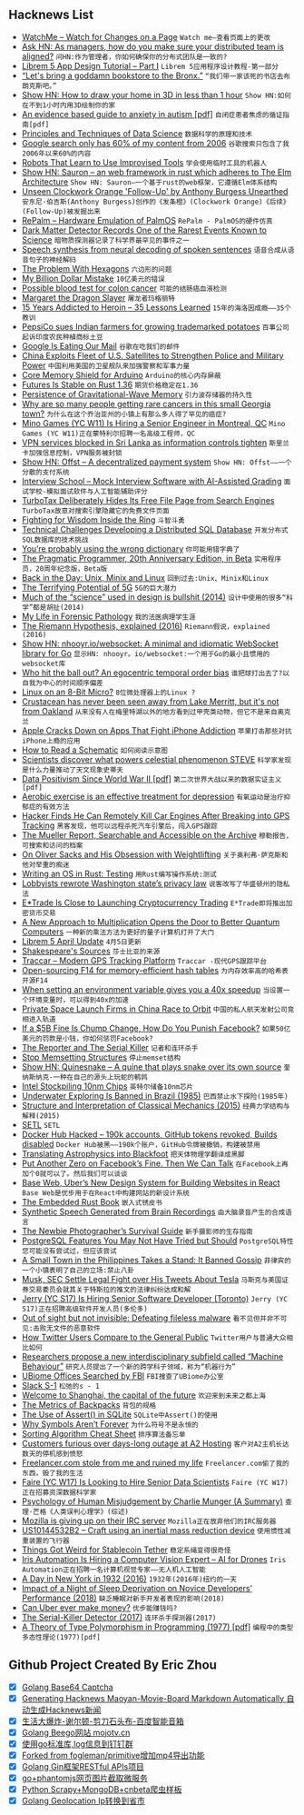 ## Hacknews List


- [WatchMe – Watch for Changes on a Page](https://github.com/vsoch/watchme)  `Watch me—查看页面上的更改`
- [Ask HN: As managers, how do you make sure your distributed team is aligned?](item?id=19761183)  `问HN:作为管理者，你如何确保你的分布式团队是一致的?`
- [Librem 5 App Design Tutorial – Part I](https://puri.sm/posts/librem-5-app-design-tutorial-part-i/)  `Librem 5应用程序设计教程-第一部分`
- [“Let&#39;s bring a goddamn bookstore to the Bronx.”](https://www.nytimes.com/2019/04/25/nyregion/bronx-bookstore.html)  `“我们带一家该死的书店去布朗克斯吧。”`
- [Show HN: How to draw your home in 3D in less than 1 hour](https://cedreo.com/en/)  `Show HN:如何在不到1小时内用3D绘制你的家`
- [An evidence based guide to anxiety in autism [pdf]](https://www.city.ac.uk/__data/assets/pdf_file/0010/466039/Anxiety-in-Autism-A5-guide.pdf)  `自闭症患者焦虑的循证指南[pdf]`
- [Principles and Techniques of Data Science](https://www.textbook.ds100.org/)  `数据科学的原理和技术`
- [Google search only has 60% of my content from 2006](https://www.tablix.org/~avian/blog/archives/2019/02/google_index_coverage/)  `谷歌搜索只包含了我2006年以来60%的内容`
- [Robots That Learn to Use Improvised Tools](https://bair.berkeley.edu/blog/2019/04/11/tools/)  `学会使用临时工具的机器人`
- [Show HN: Sauron – an web framework in rust which adheres to The Elm Architecture](https://github.com/ivanceras/sauron)  `Show HN: Sauron—一个基于rust的web框架，它遵循Elm体系结构`
- [Unseen Clockwork Orange &#39;Follow-Up&#39; by Anthony Burgess Unearthed](https://www.bbc.com/news/entertainment-arts-48036694)  `安东尼·伯吉斯(Anthony Burgess)创作的《发条橙》(Clockwork Orange)《后续》(Follow-Up)被发掘出来`
- [RePalm – Hardware Emulation of PalmOS](http://dmitry.gr/?r=05.Projects&amp;proj=27.%20rePalm)  `RePalm - PalmOS的硬件仿真`
- [Dark Matter Detector Records One of the Rarest Events Known to Science](https://www.sciencealert.com/a-dark-matter-detector-just-detected-one-of-the-rarest-events-ever-in-science)  `暗物质探测器记录了科学界最罕见的事件之一`
- [Speech synthesis from neural decoding of spoken sentences](https://www.nature.com/articles/s41586-019-1119-1)  `语音合成从语音句子的神经解码`
- [The Problem With Hexagons](http://general-staff.com/the-problem-with-hexagons/)  `六边形的问题`
- [My Billion Dollar Mistake](https://producthabits.com/my-billion-dollar-mistake/)  `10亿美元的错误`
- [Possible blood test for colon cancer](https://news.stanford.edu/2019/04/19/possible-blood-test-colon-cancer/)  `可能的结肠癌血液检测`
- [Margaret the Dragon Slayer](https://www.lrb.co.uk/blog/2019/april/margaret-the-dragon-slayer)  `屠龙者玛格丽特`
- [15 Years Addicted to Heroin – 35 Lessons Learned](https://medium.com/the-mission/15-years-addicted-to-heroin-5-years-addicted-to-life-heres-what-s-changed-5fb74cc0c767)  `15年的海洛因成瘾——35个教训`
- [PepsiCo sues Indian farmers for growing trademarked potatoes](https://thehill.com/policy/international/440773-pepsico-sues-indian-farmers-for-growing-trademarked-potatoes)  `百事公司起诉印度农民种植商标土豆`
- [Google Is Eating Our Mail](https://www.tablix.org/~avian/blog/archives/2019/04/google_is_eating_our_mail/)  `谷歌在吃我们的邮件`
- [China Exploits Fleet of U.S. Satellites to Strengthen Police and Military Power](https://www.msn.com/en-us/news/world/china-exploits-fleet-of-u-s-satellites-to-strengthen-police-and-military-power/ar-BBWdrFk)  `中国利用美国的卫星舰队来加强警察和军事力量`
- [Core Memory Shield for Arduino](https://www.tindie.com/products/kilpelaj/core-memory-shield-for-arduino/)  `Arduino的核心内存屏蔽`
- [Futures Is Stable on Rust 1.36](https://github.com/rust-lang/rust/pull/59739)  `期货价格稳定在1.36`
- [Persistence of Gravitational-Wave Memory](https://physics.aps.org/synopsis-for/10.1103/PhysRevD.99.084044)  `引力波存储器的持久性`
- [Why are so many people getting rare cancers in this small Georgia town?](https://www.atlantamagazine.com/great-reads/why-are-rare-cancers-killing-so-many-people-in-a-small-georgia-town/)  `为什么在这个乔治亚州的小镇上有那么多人得了罕见的癌症?`
- [Mino Games (YC W11) Is Hiring a Senior Engineer in Montreal, QC](https://mino-games.workable.com/j/7AC7233C2B)  `Mino Games (YC W11)正在蒙特利尔招聘一名高级工程师，QC`
- [VPN services blocked in Sri Lanka as information controls tighten](https://netblocks.org/reports/vpn-services-blocked-in-sri-lanka-as-information-controls-tighten-RAe2blBg)  `斯里兰卡加强信息控制，VPN服务被封锁`
- [Show HN: Offst – A decentralized payment system](https://www.freedomlayer.org/offst/offst-release/)  `Show HN: Offst——一个分散的支付系统`
- [Interview School – Mock Interview Software with AI-Assisted Grading](https://interviewschool.com/)  `面试学校-模拟面试软件与人工智能辅助评分`
- [TurboTax Deliberately Hides Its Free File Page from Search Engines](https://www.propublica.org/article/turbotax-deliberately-hides-its-free-file-page-from-search-engines)  `TurboTax故意对搜索引擎隐藏它的免费文件页面`
- [Fighting for Wisdom Inside the Ring](https://www.theamericanconservative.com/articles/fighting-for-wisdom-inside-the-ring/)  `斗智斗勇`
- [Technical Challenges Developing a Distributed SQL Database](https://blog.yugabyte.com/6-technical-challenges-developing-a-distributed-sql-database/)  `开发分布式SQL数据库的技术挑战`
- [You’re probably using the wrong dictionary](http://jsomers.net/blog/dictionary)  `你可能用错字典了`
- [The Pragmatic Programmer, 20th Anniversary Edition, in Beta](https://pragprog.com/news/coming-soon-the-pragmatic-programmer-20th-anniversary-edition-in-beta)  `实用程序员，20周年纪念版，Beta版`
- [Back in the Day: Unix, Minix and Linux](https://www.linuxjournal.com/content/back-day-unix-minix-and-linux)  `回到过去:Unix、Minix和Linux`
- [The Terrifying Potential of 5G](https://www.newyorker.com/news/annals-of-communications/the-terrifying-potential-of-the-5g-network)  `5G的巨大潜力`
- [Much of the “science” used in design is bullshit (2014)](http://mjparnell.com/bullshit_science_ux_design/)  `设计中使用的很多“科学”都是胡扯(2014)`
- [My Life in Forensic Pathology](https://www.theguardian.com/science/2019/apr/18/how-to-identify-a-body-the-marchioness-disaster-and-my-life-in-forensic-pathology)  `我的法医病理学生涯`
- [The Riemann Hypothesis, explained (2016)](https://medium.com/cantors-paradise/the-riemann-hypothesis-explained-fa01c1f75d3f)  `Riemann假说，explained (2016)`
- [Show HN: nhooyr.io/websocket: A minimal and idiomatic WebSocket library for Go](https://github.com/nhooyr/websocket)  `显示HN: nhooyr。io/websocket:一个用于Go的最小且惯用的websocket库`
- [Who hit the ball out? An egocentric temporal order bias](https://advances.sciencemag.org/content/5/4/eaav5698)  `谁把球打出去了?以自我为中心的时间顺序偏差`
- [Linux on an 8-Bit Micro?](http://dmitry.gr/?r=05.Projects&amp;proj=07.%20Linux%20on%208bit)  `8位微处理器上的Linux ?`
- [Crustacean has never been seen away from Lake Merritt, but it&#39;s not from Oakland](https://baynature.org/biodiversity/enigmatica/)  `从来没有人在梅里特湖以外的地方看到过甲壳类动物，但它不是来自奥克兰`
- [Apple Cracks Down on Apps That Fight iPhone Addiction](https://www.nytimes.com/2019/04/27/technology/apple-screen-time-trackers.html)  `苹果打击那些对抗iPhone上瘾的应用`
- [How to Read a Schematic](https://learn.sparkfun.com/tutorials/how-to-read-a-schematic)  `如何阅读示意图`
- [Scientists discover what powers celestial phenomenon STEVE](https://phys.org/news/2019-04-scientists-powers-celestial-phenomenon-steve.html)  `科学家发现是什么力量推动了天文现象史蒂夫`
- [Data Positivism Since World War II [pdf]](http://www.columbia.edu/~mj340/HSNS4805_12_Jones.pdf)  `第二次世界大战以来的数据实证主义[pdf]`
- [Aerobic exercise is an effective treatment for depression](https://discover.dc.nihr.ac.uk/content/signal-000711/aerobic-exercise-is-an-effective-treatment-for-depression)  `有氧运动是治疗抑郁症的有效方法`
- [Hacker Finds He Can Remotely Kill Car Engines After Breaking into GPS Tracking](https://motherboard.vice.com/en_us/article/zmpx4x/hacker-monitor-cars-kill-engine-gps-tracking-apps)  `黑客发现，他可以远程杀死汽车引擎后，闯入GPS跟踪`
- [The Mueller Report, Searchable and Accessible on the Archive](https://blog.archive.org/2019/04/26/the-mueller-report-searchable-and-accessible-on-the-archive/)  `穆勒报告，可搜索和访问的档案`
- [On Oliver Sacks and His Obsession with Weightlifting](https://lithub.com/on-oliver-sacks-obsession-with-weightlifting/)  `关于奥利弗·萨克斯和他对举重的痴迷`
- [Writing an OS in Rust: Testing](https://os.phil-opp.com/testing/)  `用Rust编写操作系统:测试`
- [Lobbyists rewrote Washington state’s privacy law](https://www.politico.eu/article/how-lobbyists-rewrote-washington-state-privacy-law-microsoft-amazon-regulation/)  `说客改写了华盛顿州的隐私法`
- [E*Trade Is Close to Launching Cryptocurrency Trading](https://www.bloomberg.com/news/articles/2019-04-26/e-trade-is-said-to-be-close-to-launching-cryptocurrency-trading)  `E*Trade即将推出加密货币交易`
- [A New Approach to Multiplication Opens the Door to Better Quantum Computers](https://www.quantamagazine.org/a-new-approach-to-multiplication-opens-the-door-to-better-quantum-computers-20190424/)  `一种新的乘法方法为更好的量子计算机打开了大门`
- [Librem 5 April Update](https://puri.sm/posts/april-progress-update-librem-5-hardware/)  `4月5日更新`
- [Shakespeare&#39;s Sources](https://fivebooks.com/best-books/shakespeares-sources-robert-s-miola/)  `莎士比亚的来源`
- [Traccar – Modern GPS Tracking Platform](https://www.traccar.org/)  `Traccar -现代GPS跟踪平台`
- [Open-sourcing F14 for memory-efficient hash tables](https://code.fb.com/developer-tools/f14/?r=1)  `为内存效率高的哈希表开源F14`
- [When setting an environment variable gives you a 40x speedup](https://news.sherlock.stanford.edu/posts/when-setting-an-environment-variable-gives-you-a-40-x-speedup)  `当设置一个环境变量时，可以得到40x的加速`
- [Private Space Launch Firms in China Race to Orbit](https://spectrum.ieee.org/aerospace/space-flight/private-space-launch-firms-in-china-race-to-orbit)  `中国的私人航天发射公司竞相进入轨道`
- [If a $5B Fine Is Chump Change, How Do You Punish Facebook?](https://www.nytimes.com/2019/04/26/opinion/facebook-fine-ftc.html)  `如果50亿美元的罚款是小钱，你如何惩罚Facebook?`
- [The Reporter and The Serial Killer](https://crimereads.com/sandy-fawkes-the-reporter-and-the-serial-killer/)  `记者和连环杀手`
- [Stop Memsetting Structures](https://www.anmolsarma.in/post/stop-struct-memset/)  `停止memset结构`
- [Show HN: Quinesnake – A quine that plays snake over its own source](https://github.com/taylorconor/quinesnake)  `奎纳斯纳克-一种在自己的源头上玩蛇的鹌鹑`
- [Intel Stockpiling 10nm Chips](https://arstechnica.com/gadgets/2019/04/intel-stockpiling-10nm-chips-warns-that-14nm-shortages-will-continue/)  `英特尔储备10nm芯片`
- [Underwater Exploring Is Banned in Brazil (1985)](https://www.nytimes.com/1985/06/25/science/underwater-exploring-is-banned-in-brazil.html)  `巴西禁止水下探险(1985年)`
- [Structure and Interpretation of Classical Mechanics (2015)](https://mitpress.mit.edu/sites/default/files/titles/content/sicm_edition_2/toc.html)  `经典力学结构与解释(2015)`
- [SETL](https://setl.org/setl/)  `SETL`
- [Docker Hub Hacked – 190k accounts, GitHub tokens revoked, Builds disabled](item?id=19763413)  `Docker Hub被黑——190k个账户，GitHub令牌被撤销，构建被禁用`
- [Translating Astrophysics into Blackfoot](https://www.atlasobscura.com/articles/translating-astrophysics-into-blackfoot)  `把天体物理学翻译成黑脚`
- [Put Another Zero on Facebook’s Fine. Then We Can Talk](https://www.nytimes.com/2019/04/25/opinion/facebook-fine.html)  `在Facebook上再加个0就可以了。然后我们可以谈谈`
- [Base Web, Uber’s New Design System for Building Websites in React](https://eng.uber.com/introducing-base-web/)  `Base Web是优步用于在React中构建网站的新设计系统`
- [The Embedded Rust Book](https://rust-embedded.github.io/book/intro/index.html)  `嵌入式锈皮书`
- [Synthetic Speech Generated from Brain Recordings](https://www.ucsf.edu/news/2019/04/414296/synthetic-speech-generated-brain-recordings)  `由大脑录音产生的合成语言`
- [The Newbie Photographer’s Survival Guide](https://phlearn.com/magazine/the-newbie-photographers-survival-guide/)  `新手摄影师的生存指南`
- [PostgreSQL Features You May Not Have Tried but Should](https://pgdash.io/blog/postgres-features.html)  `PostgreSQL特性您可能没有尝试过，但应该尝试`
- [A Small Town in the Philippines Takes a Stand: It Banned Gossip](https://www.msn.com/en-gb/news/world/a-small-town-takes-a-stand-it-banned-gossip/ar-BBWix0p)  `菲律宾的一个小镇表明了自己的立场:禁止八卦`
- [Musk, SEC Settle Legal Fight over His Tweets About Tesla](https://www.bloomberg.com/news/articles/2019-04-26/musk-sec-settle-legal-fight-over-his-tweets-about-tesla-juykzbwq)  `马斯克与美国证券交易委员会就其关于特斯拉的推文的法律纠纷达成和解`
- [Jerry (YC S17) Is Hiring Senior Software Developer (Toronto)](https://www.workable.com/j/089F60DE31)  `Jerry (YC S17)正在招聘高级软件开发人员(多伦多)`
- [Out of sight but not invisible: Defeating fileless malware](https://www.microsoft.com/security/blog/2018/09/27/out-of-sight-but-not-invisible-defeating-fileless-malware-with-behavior-monitoring-amsi-and-next-gen-av/)  `看不见但并非不可见:击败无文件的恶意软件`
- [How Twitter Users Compare to the General Public](https://www.pewinternet.org/2019/04/24/sizing-up-twitter-users/#nws=mcnewsletter)  `Twitter用户与普通大众相比如何`
- [Researchers propose a new interdisciplinary subfield called “Machine Behaviour”](https://www.nature.com/articles/s41586-019-1138-y)  `研究人员提出了一个新的跨学科子领域，称为“机器行为”`
- [UBiome Offices Searched by FBI](https://www.wsj.com/articles/ubiome-offices-searched-by-fbi-11556301287)  `FBI搜查了UBiome办公室`
- [Slack S-1](https://www.sec.gov/Archives/edgar/data/1764925/000162828019004786/slacks-1.htm)  `松弛的s - 1`
- [Welcome to Shanghai, the capital of the future](https://www.theglobeandmail.com/opinion/article-welcome-to-shanghai-the-capital-of-the-future/)  `欢迎来到未来之都上海`
- [The Metrics of Backpacks](https://www.artpractical.com/column/the-metrics-of-backpacks/)  `背包的规格`
- [The Use of Assert() in SQLite](https://www.sqlite.org/assert.html)  `SQLite中Assert()的使用`
- [Why Symbols Aren’t Forever](https://www.sapiens.org/culture/symbols-shifting-culture/)  `为什么符号不是永恒的`
- [Sorting Algorithm Cheat Sheet](https://www.interviewcake.com/sorting-algorithm-cheat-sheet)  `排序算法备忘单`
- [Customers furious over days-long outage at A2 Hosting](https://www.theregister.co.uk/2019/04/26/a2_hosting_outage/)  `客户对A2主机长达数天的停机感到愤怒`
- [Freelancer.com stole from me and ruined my life](https://www.trustpilot.com/reviews/5cc32fe1a8436908c40f60eb)  `Freelancer.com偷了我的东西，毁了我的生活`
- [Faire (YC W17) Is Looking to Hire Senior Data Scientists](https://boards.greenhouse.io/faire/jobs/4005276002?gh_jid=4005276002)  `Faire (YC W17)正在招募资深数据科学家`
- [Psychology of Human Misjudgement by Charlie Munger (A Summary)](https://neilkakkar.com/Psychology-of-Human-Misjudgment.html)  `查理·芒格《人类误判心理学》(综述)`
- [Mozilla is giving up on their IRC server](http://exple.tive.org/blarg/2019/04/26/synchronous-text/?s)  `Mozilla正在放弃他们的IRC服务器`
- [US10144532B2 – Craft using an inertial mass reduction device](https://patents.google.com/patent/US10144532B2/en)  `使用惯性减重装置的飞行器`
- [Things Got Weird for Stablecoin Tether](https://www.bloomberg.com/opinion/articles/2019-04-26/things-got-weird-for-stablecoin-tether)  `稳定系绳变得很奇怪`
- [Iris Automation Is Hiring a Computer Vision Expert – AI for Drones](http://www.irisonboard.com/careers/)  `Iris Automation正在招聘一名计算机视觉专家——无人机人工智能`
- [A Day in New York in 1932 (2016)](https://thatsideofthefamily.wordpress.com/2016/04/17/the-spectacle-and-the-mystery-new-york-1932/)  `1932年(2016年)纽约的一天`
- [Impact of a Night of Sleep Deprivation on Novice Developers’ Performance (2018)](https://arxiv.org/abs/1805.02544)  `缺乏睡眠对新手开发者表现的影响(2018)`
- [Can Uber ever make money?](https://www.economist.com/business/2019/04/27/can-uber-ever-make-money)  `优步能赚钱吗?`
- [The Serial-Killer Detector (2017)](https://www.newyorker.com/magazine/2017/11/27/the-serial-killer-detector)  `连环杀手探测器(2017)`
- [A Theory of Type Polymorphism in Programming (1977) [pdf]](https://homepages.inf.ed.ac.uk/wadler/papers/papers-we-love/milner-type-polymorphism.pdf)  `编程中的类型多态性理论(1977)[pdf]`

## Github Project Created By Eric Zhou

- [x] [Golang Base64 Captcha](https://github.com/mojocn/base64Captcha)
- [x] [Generating Hacknews Maoyan-Movie-Board Markdown Automatically 自动生成Hacknews新闻](https://github.com/dejavuzhou/md-genie)
- [x] [生活大爆炸-谢尔顿-剪刀石头布-百度智能音箱](https://github.com/mojocn/dueros-bang-game)
- [x] [Golang Beego网站 mojotv.cn](https://github.com/mojocn/www.mojotv.cn)
- [x] [使用go标准库,log信息到钉钉群](https://github.com/mojocn/dooger)
- [x] [Forked from fogleman/primitive增加mp4导出功能](https://github.com/mojocn/primitive)
- [x] [Golang Gin框架RESTful APIs项目](https://github.com/JJJJJJJerk/ezier-golang-web-api-framework)
- [x] [go+phantomjs网页图片截取微服务](https://github.com/mojocn/screen_shot)
- [x] [Python Scrapy+MongoDB+cnbeta爬虫样板](https://github.com/mojocn/scrapy_mongodb_boilerplate_cnbeta)
- [x] [Golang Geolocation Ip转换到省市](https://github.com/mojocn/ip2location)
